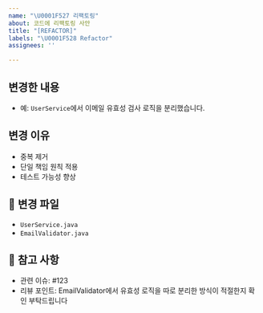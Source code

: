 ```yaml
---
name: "\U0001F527 리팩토링"
about: 코드에 리팩토링 사안
title: "[REFACTOR]"
labels: "\U0001F528 Refactor"
assignees: ''

---
```


## 변경한 내용
<!-- 리팩토링한 기능 또는 모듈에 대한 간단한 설명 -->
- 예: `UserService`에서 이메일 유효성 검사 로직을 분리했습니다.

## 변경 이유
<!-- 리팩토링이 필요한 이유 -->
- 중복 제거
- 단일 책임 원칙 적용
- 테스트 가능성 향상

## 📁 변경 파일
<!-- 주요 수정된 파일명을 나열 -->
- `UserService.java`
- `EmailValidator.java`

## 📎 참고 사항
<!-- 관련 이슈 번호, 추가 설명 등 -->
- 관련 이슈: #123
- 리뷰 포인트: EmailValidator에서 유효성 로직을 따로 분리한 방식이 적절한지 확인 부탁드립니다
